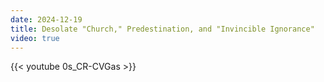 ```yaml
---
date: 2024-12-19
title: Desolate "Church," Predestination, and "Invincible Ignorance"
video: true
---
```



{{< youtube 0s_CR-CVGas >}}

